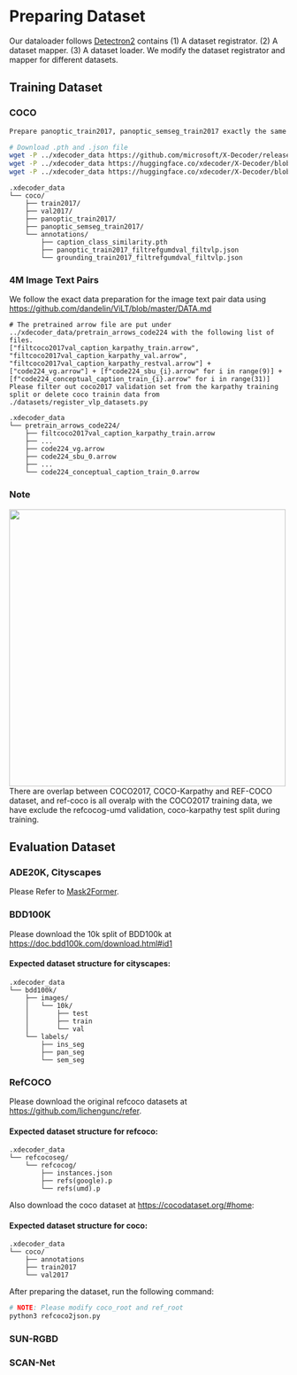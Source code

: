 # Preparing Dataset
Our dataloader follows [Detectron2](https://github.com/facebookresearch/detectron2) contains (1) A dataset registrator. (2) A dataset mapper. (3) A dataset loader. We modify the dataset registrator and mapper for different datasets.

## Training Dataset

### COCO
```sh
Prepare panoptic_train2017, panoptic_semseg_train2017 exactly the same as [Mask2Fomer](https://github.com/facebookresearch/Mask2Former/tree/main/datasets)

# Download .pth and .json file
wget -P ../xdecoder_data https://github.com/microsoft/X-Decoder/releases/download/coco/caption_class_similarity.pth
wget -P ../xdecoder_data https://huggingface.co/xdecoder/X-Decoder/blob/main/captions_train2017_filtrefgumdval_filtvlp.json
wget -P ../xdecoder_data https://huggingface.co/xdecoder/X-Decoder/blob/main/grounding_train2017_filtrefgumdval_filtvlp.json
```

```
.xdecoder_data
└── coco/
    ├── train2017/
    ├── val2017/
    ├── panoptic_train2017/
    ├── panoptic_semseg_train2017/
    └── annotations/
        ├── caption_class_similarity.pth
        ├── panoptic_train2017_filtrefgumdval_filtvlp.json
        └── grounding_train2017_filtrefgumdval_filtvlp.json
```

### 4M Image Text Pairs
We follow the exact data preparation for the image text pair data using https://github.com/dandelin/ViLT/blob/master/DATA.md
```
# The pretrained arrow file are put under ../xdecoder_data/pretrain_arrows_code224 with the following list of files.
["filtcoco2017val_caption_karpathy_train.arrow", "filtcoco2017val_caption_karpathy_val.arrow", "filtcoco2017val_caption_karpathy_restval.arrow"] + ["code224_vg.arrow"] + [f"code224_sbu_{i}.arrow" for i in range(9)] + [f"code224_conceptual_caption_train_{i}.arrow" for i in range(31)]
Please filter out coco2017 validation set from the karpathy training split or delete coco trainin data from ./datasets/register_vlp_datasets.py
```

```
.xdecoder_data
└── pretrain_arrows_code224/
    ├── filtcoco2017val_caption_karpathy_train.arrow
    ├── ...
    ├── code224_vg.arrow
    ├── code224_sbu_0.arrow
    ├── ...
    └── code224_conceptual_caption_train_0.arrow
```


### Note
<img src="https://user-images.githubusercontent.com/11957155/226159078-7f817452-76f8-44f4-af7a-9f13f3e02554.png" width="500">
There are overlap between COCO2017, COCO-Karpathy and REF-COCO dataset, and ref-coco is all overalp with the COCO2017 training data, we have exclude the refcocog-umd validation, coco-karpathy test split during training.

## Evaluation Dataset
### ADE20K, Cityscapes
Please Refer to [Mask2Former](https://github.com/facebookresearch/Mask2Former/tree/main/datasets).

### BDD100K
Please download the 10k split of BDD100k at https://doc.bdd100k.com/download.html#id1

#### Expected dataset structure for cityscapes:
```
.xdecoder_data
└── bdd100k/
    ├── images/
    │   └── 10k/
    │       ├── test
    │       ├── train
    │       └── val
    └── labels/
        ├── ins_seg
        ├── pan_seg
        └── sem_seg
```

### RefCOCO
Please download the original refcoco datasets at https://github.com/lichengunc/refer.

#### Expected dataset structure for refcoco:
```
.xdecoder_data
└── refcocoseg/
    └── refcocog/
        ├── instances.json
        ├── refs(google).p
        └── refs(umd).p
```

Also download the coco dataset at https://cocodataset.org/#home:
#### Expected dataset structure for coco:
```
.xdecoder_data
└── coco/
    ├── annotations
    ├── train2017
    └── val2017
```

After preparing the dataset, run the following command:

```sh
# NOTE: Please modify coco_root and ref_root
python3 refcoco2json.py
```

### SUN-RGBD


### SCAN-Net


